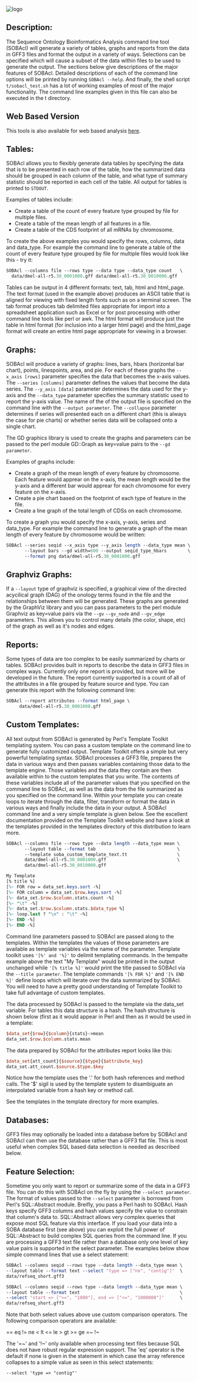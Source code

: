 ![logo](https://github.com/The-Sequence-Ontology/SOBA/blob/master/images/soba_header_bg.jpg)
## Description:

The Sequence Ontology Bioinformatics Analysis command line tool
(SOBAcl) will generate a variety of tables, graphs and reports from
the data in GFF3 files and format the output in a variety of ways.
Selections can be specified which will cause a subset of the data
within files to be used to generate the output. The sections below
give descriptions of the major features of SOBAcl.  Detailed
descriptions of each of the command line options will be printed by
running `SOBAcl --help`.  And finally, the shell script `t/sobacl_test.sh`
has a lot of working examples of most of the major functionality.  The
command line examples given in this file can also be executed in the t
directory.

## Web Based Version 
This tools is also available for web based analysis [here](http://www.sequenceontology.org/cgi-bin/soba.cgi).

## Tables:

SOBAcl allows you to flexibly generate data tables by specifying the
data that is to be presented in each row of the table, how the
summarized data should be grouped in each column of the table, and
what type of summary statistic should be reported in each cell of the
table.  All output for tables is printed to `STDOUT`.


Examples of tables include:
* Create a table of the count of every feature type grouped by
file for multiple files.
* Create a table of the mean length of all features in a file.
* Create a table of the CDS footprint of all mRNAs by chromosome.

To create the above examples you would specify the rows, columns, data
and data_type.  For example the command line to generate a table of
the count of every feature type grouped by file for multiple files
would look like this - try it:

```perl
SOBAcl --columns file --rows type --data type --data_type count   \
  data/dmel-all-r5.30_0001000.gff data/dmel-all-r5.30_0010000.gff 
```

Tables can be output in 4 different formats: text, tab, html and
html_page.  The text format (used in the example above) produces an
ASCII table that is aligned for viewing with fixed length fonts such
as on a terminal screen.  The tab format produces tab delimited files
appropriate for import into a spreadsheet application such as Excel or
for post processing with other command line tools like perl or awk.
The html format will produce just the table in html format (for
inclusion into a larger html page) and the html_page format will
create an entire html page appropriate for viewing in a browser.

## Graphs:

SOBAcl will produce a variety of graphs: lines, bars, hbars
(horizontal bar chart), points, linespoints, area, and pie.  For each
of these graphs the `--x_axis [rows]` parameter specifies the data that
becomes the x-axis values. The `--series [columns]` parameter defines
the values that become the data series.  The `--y_axis [data]` parameter
determines the data used for the y-axis and the `--data_type` parameter
specifies the summary statistic used to report the y-axis value.  The
name of the of the output file is specified on the command line with
the `--output parameter`.  The `--collapse` parameter determines if series
will presented each on a different chart (this is always the case for
pie charts) or whether series data will be collapsed onto a single
chart.

The GD graphics library is used to create the graphs and parameters
can be passed to the perl module GD::Graph as key=value pairs to the
`--gd parameter`.

Examples of graphs include:
* Create a graph of the mean length of every feature by
chromosome.  Each feature would apprear on the x-axis, the mean
length would be the y-axis and a different bar would apprear for
each chromosome for every feature on the x-axis.
* Create a pie chart based on the footprint of each type of feature
in the file.
* Create a line graph of the total length of CDSs on each
chromosome.

To create a graph you would specify the x-axis, y-axis, series and
data_type.  For example the command line to generate a graph of the
mean length of every feature by chromosome would be written:

```perl
SOBAcl --series seqid --x_axis type --y_axis length --data_type mean \
       --layout bars --gd width=600 --output seqid_type_hbars        \
       --format png data/dmel-all-r5.30_0001000.gff
```

## Graphviz Graphs:

If a `--layout` type of graphviz is specified, a graphical view of the
directed acycilical graph (DAG) of the onology terms found in the file
and the relationships between them will be generated.  These graphs
are generated by the GraphViz library and you can pass parameters to
the perl module Graphviz as key=value pairs via the `--gv` `--gv_node` and
`--gv_edge` parameters.  This allows you to control many details (the
color, shape, etc) of the graph as well as it's nodes and edges.

## Reports:

Some types of data are too complex to be easily summarized by charts
or tables.  SOBAcl provides built in reports to describe the data in
GFF3 files in complex ways.  Currently only one report is provided,
but more will be developed in the future.  The report currently
supported is a count of all of the attributes in a file grouped by
feature source and type.  You can generate this report with the
following command line:

```perl
SOBAcl --report attributes --format html_page \
     data/dmel-all-r5.30_0001000.gff
```

## Custom Templates:

All text output from SOBAcl is generated by Perl's Template Toolkit
templating system.  You can pass a custom template on the command line
to generate fully customized output.  Template Toolkit offers a simple
but very powerful templating syntax.  SOBAcl processes a GFF3 file,
prepares the data in various ways and then passes variables containing
those data to the template engine.  Those variables and the data they
contain are then available within to the custom templates that you
write.  The contents of these variables include all of the parameter
values that you specified on the command line to SOBAcl, as well as
the data from the file summarized as you specified on the command
line.  Within your template you can create loops to iterate through
the data, filter, transform or format the data in various ways and
finally include the data in your output.  A SOBAcl command line and
a very simple template is given below.  See the excellent
documentation provided on the Template Toolkit website and have a look
at the templates provided in the templates directory of this
distribution to learn more.

```perl
SOBAcl --columns file --rows type --data length --data_type mean \
       --layout table --format tab                               \
       --template soba_custom_template_text.tt                   \
       data/dmel-all-r5.30_0001000.gff                           \
       data/dmel-all-r5.30_0010000.gff

My Template
[% title %]
[%- FOR row = data_set.keys.sort -%]
[%- FOR column = data_set.$row.keys.sort -%]
[%- data_set.$row.$column.stats.count -%]
[%- "\t" -%]
[%- data_set.$row.$column.stats.$data_type %]
[%- loop.last ? "\n" : "\t" -%]
[%- END -%]
[%- END -%]
```

Command line parameters passed to SOBAcl are passed along to the
templates.  Within the templates the values of those parameters are
available as template variables via the name of the parameter.
Template toolkit uses `'[%' and '%]'` to delimit templating commands.
In the tempalte example above the text "My Template" would be printed
in the output unchanged while `'[% title %]'` would print the title
passed to SOBAcl via the `--title parameter`.  The template commands `'[%
FOR %]'` and `'[% END %]'` define loops which will iterate over the data
summarized by SOBAcl.  You will need to have a pretty good
understanding of Template Toolkit to take full advantage of custom
templates.

The data processed by SOBAcl is passed to the template via the
data_set variable.  For tables this data structure is a hash.  The
hash structure is shown below (first as it would appear in Perl and
then as it would be used in a template:

```perl
$data_set{$row}{$column}{stats}->mean
data_set.$row.$column.stats.mean
```

The data prepared by SOBAcl for the attributes report looks like this:

```perl
$data_set{att_count}{$source}{$type}{$attribute_key}
data_set.att_count.$source.$type.$key
```

Notice how the template uses the '.' for both hash references and
method calls.  The '$' sigil is used by the template system to
disambiguate an interpolated variable from a hash key or method call.

See the templates in the template directory for more examples.


## Databases:

GFF3 files may optionally be loaded into a database before by SOBAcl
and SOBAcl can then use the database rather than a GFF3 flat file.
This is most useful when complex SQL based data selection is needed as
described below.

## Feature Selection:

Sometime you only want to report or summarize some of the data in a
GFF3 file.  You can do this with SOBAcl on the fly by using the
`--select parameter`.  The format of values passed to the `--select`
parameter is borrowed from Perl's SQL::Abstract module.  Breifly, you
pass a Perl hash to SOBAcl.  Hash keys specify GFF3 columns and hash
values specify the value to constrain that column's data to.
SQL::Abstract allows very complex queries that expose most SQL feature
via this interface.  If you load your data into a SOBA database first
(see above) you can exploit the full power of SQL::Abstract to build
complex SQL queries from the command line.  If you are processing a
GFF3 text file rather than a database only one level of key value
pairs is supported in the select parameter.  The examples below show
simple command lines that use a select statement:

```perl
SOBAcl --columns seqid --rows type --data length --data_type mean \
--layout table --format text --select 'type => ["ne", "contig"]'  \
data/refseq_short.gff3

SOBAcl --columns seqid --rows type --data length --data_type mean \
--layout table --format text                                      \
--select 'start => [">=", "1000"], end => ["<=", "1000000"]'      \
data/refseq_short.gff3
```

Note that both select values above use custom comparison operators.
The following comparison operators are available:

== eq != ne < lt <= le > gt >= ge =~ !~

The '=~' and '!~' only available when processing text files because
SQL does not have robust regular expression support.  The 'eq'
operator is the default if none is given in the statement in which
case the array reference collapses to a simple value as seen in this
select statements:

`--select 'type => "contig"'`

